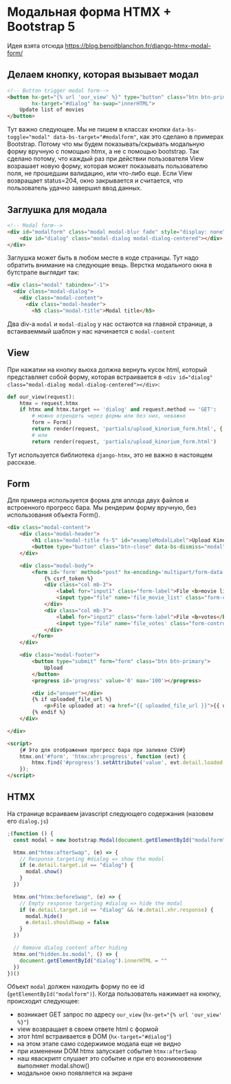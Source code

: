 Модальная форма HTMX + Bootstrap 5
=================================

Идея взята отсюда https://blog.benoitblanchon.fr/django-htmx-modal-form/

## Делаем кнопку, которая вызывает модал

```html
<!-- Button trigger modal form-->
<button hx-get="{% url 'our_view' %}" type="button" class="btn btn-primary pt-1"
        hx-target="#dialog" hx-swap="innerHTML">
    Update list of movies
</button>
```

Тут важно следующее. Мы не пишем в классах кнопки `data-bs-toggle="modal" data-bs-target="#modalform"`, как это сделано в примерах Bootstrap.
Потому что мы будем показывать/скрывать модальную форму вручную с помощью htmx, а не с помощью bootstrap.
Так сделано потому, что каждый раз при действии пользователя View возрашает новую форму, которая может показывать пользователю поля, не прошедшии валидацию, или что-либо еще.
Если View возвращает status=204, окно закрывается и считается, что пользователь удачно завершил ввод данных.


## Заглушка для модала

```html
<!-- Modal form-->
<div id="modalform" class="modal modal-blur fade" style="display: none" aria-hidden="false" tabindex="-1">
    <div id="dialog" class="modal-dialog modal-dialog-centered"></div>
</div>
```

Заглушка может быть в любом месте в коде страницы.
Тут надо обратить внимание на следующие вещь. Верстка модального окна в бутстрапе выглядит так:

```html
<div class="modal" tabindex="-1">
  <div class="modal-dialog">
    <div class="modal-content">
      <div class="modal-header">
        <h5 class="modal-title">Modal title</h5> 
```

Два div-а `modal` и `modal-dialog` у нас остаются на главной странице, а встаиваеммый шаблон у нас начинается с `modal-content`

## View

При нажатии на кнопку вьюха должна вернуть кусок html, который представляет собой форму, которая встраивается в `<div id="dialog" class="modal-dialog modal-dialog-centered"></div>`:

```python
def our_view(request):
    htmx = request.htmx
    if htmx and htmx.target == 'dialog' and request.method == 'GET':
        # можно отрендеть через формы или без них, неважно
        form = Form()
        return render(request, 'partials/upload_kinorium_form.html', {'form': form,})
        # или
        return render(request, 'partials/upload_kinorium_form.html')
```

Тут используется библиотека `django-htmx`, это не важно в настоящем рассказе.

## Form

Для примера используется форма для аплода двух файлов и встроенного прогресс бара. Мы рендерим форму вручную, без использования объекта Form().

```html
<div class="modal-content">
    <div class="modal-header">
        <h1 class="modal-title fs-5" id="exampleModalLabel">Upload Kinorium CSV</h1>
        <button type="button" class="btn-close" data-bs-dismiss="modal" aria-label="Close"></button>
    </div>

    <div class="modal-body">
        <form id='form' method="post" hx-encoding='multipart/form-data' hx-post='' hx-target="#answer">
            {% csrf_token %}
            <div class="col mb-3">
                <label for="input1" class="form-label">File <b>movie list</b></label>
                <input type="file" name='file_movie_list' class="form-control" id="input1">
            </div>
            <div class="col mb-3">
                <label for="input2" class="form-label">File <b>votes</b></label>
                <input type="file" name='file_votes' class="form-control m-1" id="input2">
            </div>
        </form>
    </div>

    <div class="modal-footer">
        <button type="submit" form="form" class="btn btn-primary">
            Upload
        </button>
        <progress id='progress' value='0' max='100'></progress>

        <div id="answer"></div>
        {% if uploaded_file_url %}
            <p>File uploaded at: <a href="{{ uploaded_file_url }}">{{ uploaded_file_url }}</a></p>
        {% endif %}
    </div>

</div>

<script>
    {# Это для отображения прогресс бара при заливке CSV#}
    htmx.on('#form', 'htmx:xhr:progress', function (evt) {
        htmx.find('#progress').setAttribute('value', evt.detail.loaded / evt.detail.total * 100)
    });
</script>
```

## HTMX

На странице всраиваем javascript следующего содержания (назовем его `dialog.js`)

```js
;(function () {
  const modal = new bootstrap.Modal(document.getElementById("modalform"))

  htmx.on("htmx:afterSwap", (e) => {
    // Response targeting #dialog => show the modal
    if (e.detail.target.id == "dialog") {
      modal.show()
    }
  })

  htmx.on("htmx:beforeSwap", (e) => {
    // Empty response targeting #dialog => hide the modal
    if (e.detail.target.id == "dialog" && !e.detail.xhr.response) {
      modal.hide()
      e.detail.shouldSwap = false
    }
  })

  // Remove dialog content after hiding
  htmx.on("hidden.bs.modal", () => {
    document.getElementById("dialog").innerHTML = ""
  })
})()
```

Объект `modal` должен находить форму по ее id (`getElementById("modalform")`).
Когда пользователь нажимает на кнопку, происходит следующее:
- возникает GET запрос по адресу `our_view` (`hx-get="{% url 'our_view' %}"`)
- view возвращает в своем ответе html с формой
- этот html встраивается в DOM (`hx-target="#dialog"`)
- на этом этапе само содержимое модала еще не видно
- при изменении DOM htmx запускает событие `htmx:afterSwap`
- наш яваскрипт слушает это событие и при его возникновении выполняет modal.show()
- модальное окно появляется на экране

